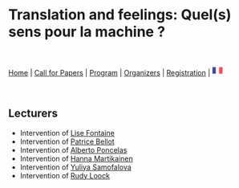 # Translation and feelings: Quel(s) sens pour la machine ?

<br>

[Home](https://motsmachines.github.io/2020/en) | [Call for Papers](https://motsmachines.github.io/2020/en/cfp) | [Program](https://motsmachines.github.io/2020/en/program) | [Organizers](https://motsmachines.github.io/2020/en/orga) | [Registration](https://motsmachines.github.io/2020/en/registration) | [<img src="FR.png" width="20">](https://motsmachines.github.io/2020/fr)

<br>

## Lecturers

* Intervention of [Lise Fontaine](https://www.univ-brest.fr/digitalAssets/87/87671_FONT.pdf)
* Intervention of [Patrice Bellot](https://www.univ-brest.fr/digitalAssets/87/87672_BEL.pdf)
* Intervention of [Alberto Poncelas](https://www.univ-brest.fr/digitalAssets/87/87673_PON.pdf)
* Intervention of [Hanna Martikainen](https://www.univ-brest.fr/digitalAssets/87/87674_MART.pdf)
* Intervention of [Yuliya Samofalova](https://www.univ-brest.fr/digitalAssets/87/87675_SAMO.pdf)
* Intervention of [Rudy Loock](https://www.univ-brest.fr/digitalAssets/87/87658_lo.pdf)
